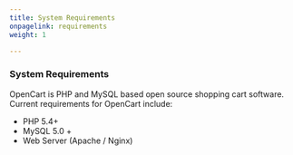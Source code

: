 ```yaml
---
title: System Requirements
onpagelink: requirements
weight: 1

---
```


### **System Requirements**

OpenCart is PHP and MySQL based open source shopping cart software. Current requirements for OpenCart include:

- PHP 5.4+
- MySQL 5.0 +
- Web Server (Apache / Nginx)
 